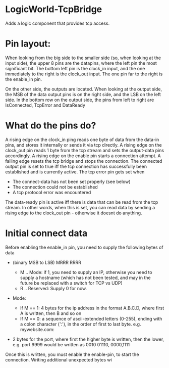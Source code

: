 # LogicWorld-TcpBridge
Adds a logic component that provides tcp access.


# Pin layout:
 When looking from the big side to the smaller side (so, when looking at the input side), the upper 8 pins are the datapins, where the left pin the most significant bit.
 The bottom left pin is the clock_in input, and the one immediately to the right is the clock_out input. The one pin far to the right is the enable_in pin.
 
 On the other side, the outputs are located. When looking at the output side, the MSB of the data output pins is on the right side, and the LSB on the left side.
 In the bottom row on the output side, the pins from left to right are IsConnected, TcpError and DataReady
 
 # What do the pins do?
 A rising edge on the clock_in ping reads one byte of data from the data-in pins, and stores it internally or sends it via tcp directly. A rising edge on the clock_out pin reads 1 byte from the tcp stream and sets the output-data pins accordingly.
 A rising edge on the enable pin starts a connection attempt. A falling edge resets the tcp bridge and stops the connection.
 The connected output pin is set to true iff the tcp connection has successfully been established and is currently active.
 The tcp error pin gets set when
 
 * The connect-data has not been set properly (see below)
 * The connection could not be established
 * A tcp protocol error was encountered

The data-ready pin is active iff there is data that can be read from the tcp stream. In other words, when this is set, you can read data by sending a rising edge to the clock_out pin - otherwise it doesnt do anything.

# Initial connect data
Before enabling the enable_in pin, you need to supply the following bytes of data
* (binary MSB to LSB) MRRR RRRR
  * M .. Mode: if 1, you need to supply an IP, otherwise you need to supply a hostname (which has not been tested, and may in the future be replaced with a switch for TCP vs UDP)
  * R .. Reserved: Supply 0 for now.
 
* Mode:
  * If M == 1: 4 bytes for the ip address in the format A.B.C.D, where first A is written, then B and so on
  * If M == 0: a sequence of ascii-extended letters (0-255), ending with a colon character (':'), in the order of first to last byte. e.g. mywebsite.com:
  
* 2 bytes for the port, where first the higher byte is written, then the lower, e.g. port 9999 would be written as 0010 01110, 0000,1111

Once this is written, you must enable the enable-pin, to start the connection. Writing additional unexpected bytes wi

